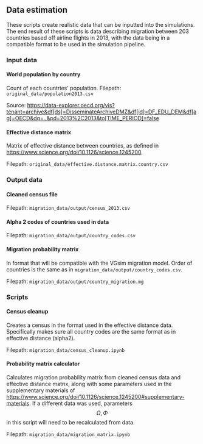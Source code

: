 ## Data estimation
These scripts create realistic data that can be inputted into the simulations.
The end result of these scripts is data describing migration between 203 countries based off airline flights in 2013, 
with the data being in a compatible format to be used in the simulation pipeline.

### Input data
#### World population by country 
Count of each countries' population. 
Filepath: `original_data/population2013.csv`

Source: https://data-explorer.oecd.org/vis?tenant=archive&df[ds]=DisseminateArchiveDMZ&df[id]=DF_EDU_DEM&df[ag]=OECD&dq=..&pd=2013%2C2013&to[TIME_PERIOD]=false

#### Effective distance matrix
Matrix of effective distance between countries, as defined in https://www.science.org/doi/10.1126/science.1245200.

Filepath: `original_data/effective.distance.matrix.country.csv`

### Output data
#### Cleaned census file
Filepath: `migration_data/output/census_2013.csv`
#### Alpha 2 codes of countries used in data
Filepath: `migration_data/output/country_codes.csv`
#### Migration probability matrix
In format that will be compatible with the VGsim migration model.
Order of countries is the same as in `migration_data/output/country_codes.csv`.

Filepath: `migration_data/output/country_migration.mg`

### Scripts 
#### Census cleanup 
Creates a census in the format used in the effective distance data.
Specifically makes sure all country codes are the same format as in effective distance (alpha2).

Filepath: `migration_data/census_cleanup.ipynb`

#### Probability matrix calculator 
Calculates migration probability matrix from cleaned census data and effective distance matrix, along with some parameters used in 
the supplementary materials of https://www.science.org/doi/10.1126/science.1245200#supplementary-materials.
If a different data was used, parameters $$\Omega, \Phi$$ in this script will need to be recalculated from data. 

Filepath: `migration_data/migration_matrix.ipynb`